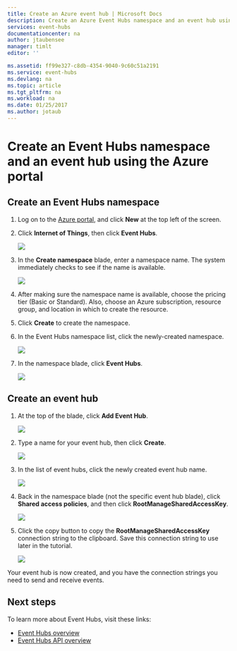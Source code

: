 ```yaml
---
title: Create an Azure event hub | Microsoft Docs
description: Create an Azure Event Hubs namespace and an event hub using the Azure portal
services: event-hubs
documentationcenter: na
author: jtaubensee
manager: timlt
editor: ''

ms.assetid: ff99e327-c8db-4354-9040-9c60c51a2191
ms.service: event-hubs
ms.devlang: na
ms.topic: article
ms.tgt_pltfrm: na
ms.workload: na
ms.date: 01/25/2017
ms.author: jotaub
---
```


# Create an Event Hubs namespace and an event hub using the Azure portal

## Create an Event Hubs namespace
1. Log on to the [Azure portal][Azure portal], and click **New** at the top left of the screen.
1. Click **Internet of Things**, then click **Event Hubs**.
   
    ![](./media/event-hubs-create/create-event-hub9.png)
1. In the **Create namespace** blade, enter a namespace name. The system immediately checks to see if the name is available.
   
    ![](./media/event-hubs-create/create-event-hub1.png)
1. After making sure the namespace name is available, choose the pricing tier (Basic or Standard). Also, choose an Azure subscription, resource group, and location in which to create the resource. 
1. Click **Create** to create the namespace.
1. In the Event Hubs namespace list, click the newly-created namespace.      
   
    ![](./media/event-hubs-create/create-event-hub2.png)
1. In the namespace blade, click **Event Hubs**.
   
    ![](./media/event-hubs-create/create-event-hub3.png)

## Create an event hub

1. At the top of the blade, click **Add Event Hub**.
   
    ![](./media/event-hubs-create/create-event-hub4.png)
1. Type a name for your event hub, then click **Create**.
   
    ![](./media/event-hubs-create/create-event-hub5.png)
1. In the list of event hubs, click the newly created event hub name. 
    
     ![](./media/event-hubs-create/create-event-hub6.png)
1. Back in the namespace blade (not the specific event hub blade), click **Shared access policies**, and then click **RootManageSharedAccessKey**.
    
     ![](./media/event-hubs-create/create-event-hub7.png)
1. Click the copy button to copy the **RootManageSharedAccessKey** connection string to the clipboard. Save this connection string to use later in the tutorial.
    
     ![](./media/event-hubs-create/create-event-hub8.png)

Your event hub is now created, and you have the connection strings you need to send and receive events.

## Next steps
To learn more about Event Hubs, visit these links:

* [Event Hubs overview](event-hubs-overview.md)
* [Event Hubs API overview](event-hubs-api-overview.md)

[Azure portal]: https://portal.azure.com/